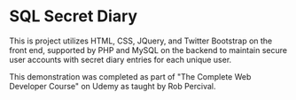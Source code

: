 # SQL Secret Diary

This is project utilizes HTML, CSS, JQuery, and Twitter Bootstrap on the front end, supported by PHP and MySQL on the backend to maintain secure user accounts with secret diary entries for each unique user.

This demonstration was completed as part of "The Complete Web Developer Course" on Udemy as taught by Rob Percival.
